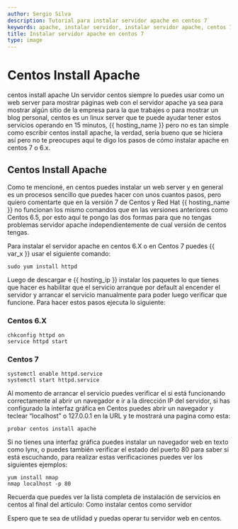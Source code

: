 ```yaml
---
author: Sergio Silva
description: Tutorial para instalar servidor apache en centos 7
keywords: apache, instalar servidor, instalar servidor apache, centos 7
title: Instalar servidor apache en centos 7
type: image
---
```


# Centos Install Apache

centos install apache Un servidor centos siempre lo puedes usar como un web server para mostrar páginas web con el servidor apache ya sea para mostrar algún sitio de la empresa para la que trabajes o para mostrar un blog personal, centos es un linux server que te puede ayudar tener estos servicios operando en 15 minutos, {{ hosting_name }} pero no es tan simple como escribir centos install apache, la verdad, sería bueno que se hiciera así pero no te preocupes aquí te digo los pasos de cómo instalar apache en centos 7 o 6.x.

## Centos Install Apache

Como te mencioné, en centos puedes instalar un web server y en general es un procesos sencillo que puedes hacer con unos cuantos pasos, pero quiero comentarte que en la versión 7 de Centos y Red Hat {{ hosting_name }} no funcionan los mismo comandos que en las versiones anteriores como Centos 6.5, por esto aquí te pongo las dos formas para que no tengas problemas servidor apache independientemente de cual versión de centos tengas.

Para instalar el servidor apache en centos 6.X o en Centos 7 puedes {{ var_x }} usar el siguiente comando:
~~~~
sudo yum install httpd
~~~~
Luego de descargar e {{ hosting_ip }} instalar los paquetes lo que tienes que hacer es habilitar que el servicio arranque por default al encender el servidor y arrancar el servicio manualmente para poder luego verificar que funcione. Para hacer estos pasos ejecuta lo siguiente:

### Centos 6.X
~~~~
chkconfig httpd on
service httpd start
~~~~

### Centos 7
~~~~
systemctl enable httpd.service
systemctl start httpd.service
~~~~

Al momento de arrancar el servicio puedes verificar el si está funcionando correctamente al abrir un navegador e ir a la dirección IP del servidor, si has configurado la interfaz gráfica en Centos puedes abrir un navegador y teclear “localhost” o 127.0.0.1 en la URL y te mostrará una pagina como esta:
~~~~
probar centos install apache
~~~~

Si no tienes una interfaz gráfica puedes instalar un navegador web en texto como lynx, o puedes también verificar el estado del puerto 80 para saber si está escuchando, para realizar estas verificaciones puedes ver los siguientes ejemplos:
~~~~
yum install nmap
nmap localhost -p 80
~~~~

Recuerda que puedes ver la lista completa de instalación de servicios en centos al final del artículo: Como instalar centos como servidor

Espero que te sea de utilidad y puedas operar tu servidor web en centos.
